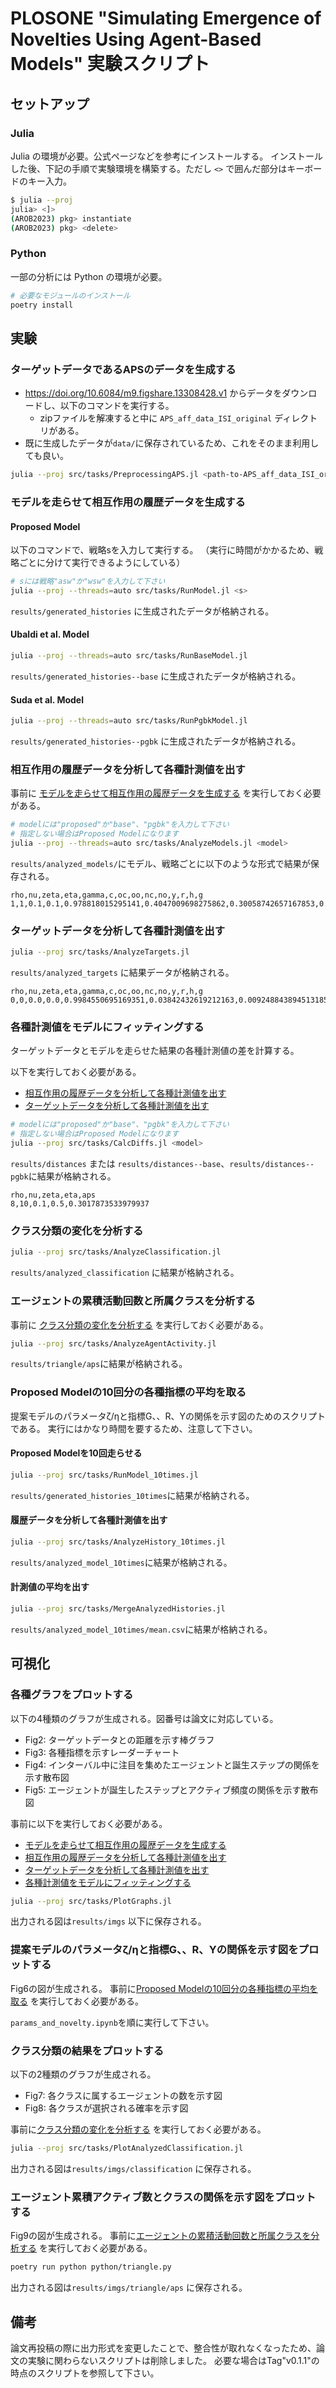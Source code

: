 # PLOSONE "Simulating Emergence of Novelties Using Agent-Based Models" 実験スクリプト

## セットアップ
### Julia
Julia の環境が必要。公式ページなどを参考にインストールする。
インストールした後、下記の手順で実験環境を構築する。ただし `<>` で囲んだ部分はキーボードのキー入力。

```sh
$ julia --proj
julia> <]>
(AROB2023) pkg> instantiate
(AROB2023) pkg> <delete>
```

### Python
一部の分析には Python の環境が必要。

```sh
# 必要なモジュールのインストール
poetry install
```

## 実験
### ターゲットデータであるAPSのデータを生成する
- https://doi.org/10.6084/m9.figshare.13308428.v1 からデータをダウンロードし、以下のコマンドを実行する。
  - zipファイルを解凍すると中に `APS_aff_data_ISI_original` ディレクトリがある。
- 既に生成したデータが`data/`に保存されているため、これをそのまま利用しても良い。

```sh
julia --proj src/tasks/PreprocessingAPS.jl <path-to-APS_aff_data_ISI_original>
```

### モデルを走らせて相互作用の履歴データを生成する
#### Proposed Model
以下のコマンドで、戦略sを入力して実行する。
（実行に時間がかかるため、戦略ごとに分けて実行できるようにしている）
```sh
# sには戦略"asw"か"wsw"を入力して下さい
julia --proj --threads=auto src/tasks/RunModel.jl <s>
```
`results/generated_histories` に生成されたデータが格納される。

#### Ubaldi et al. Model
```sh
julia --proj --threads=auto src/tasks/RunBaseModel.jl
```
`results/generated_histories--base` に生成されたデータが格納される。

#### Suda et al. Model
```sh
julia --proj --threads=auto src/tasks/RunPgbkModel.jl
```
`results/generated_histories--pgbk` に生成されたデータが格納される。


### 相互作用の履歴データを分析して各種計測値を出す
事前に [モデルを走らせて相互作用の履歴データを生成する](#モデルを走らせて相互作用の履歴データを生成する) を実行しておく必要がある。

```sh
# modelには"proposed"か"base"、"pgbk"を入力して下さい
# 指定しない場合はProposed Modelになります
julia --proj --threads=auto src/tasks/AnalyzeModels.jl <model>
```

`results/analyzed_models/`にモデル、戦略ごとに以下のような形式で結果が保存される。

```CSV
rho,nu,zeta,eta,gamma,c,oc,oo,nc,no,y,r,h,g
1,1,0.1,0.1,0.978818015295141,0.4047009698275862,0.30058742657167853,0.13123359580052493,0.20784901887264093,0.3603299587551556,0.5129046442573314,4.261350121900458,0.9715045696696164,0.45763423462530417
```

### ターゲットデータを分析して各種計測値を出す

```sh
julia --proj src/tasks/AnalyzeTargets.jl
```

`results/analyzed_targets` に結果データが格納される。

```CSV
rho,nu,zeta,eta,gamma,c,oc,oo,nc,no,y,r,h,g
0,0,0.0,0.0,0.9984550695169351,0.03842432619212163,0.009248843894513185,0.14085739282589677,0.019997500312460944,0.8298962629671292,0.7471551524820348,0.05822546891664884,0.989713855195076,0.21895938205559523
```

### 各種計測値をモデルにフィッティングする
ターゲットデータとモデルを走らせた結果の各種計測値の差を計算する。

以下を実行しておく必要がある。
- [相互作用の履歴データを分析して各種計測値を出す](#相互作用の履歴データを分析して各種計測値を出す)
- [ターゲットデータを分析して各種計測値を出す](#ターゲットデータを分析して各種計測値を出す)

```sh
# modelには"proposed"か"base"、"pgbk"を入力して下さい
# 指定しない場合はProposed Modelになります
julia --proj src/tasks/CalcDiffs.jl <model>
```

`results/distances` または `results/distances--base`、`results/distances--pgbk`に結果が格納される。

```CSV
rho,nu,zeta,eta,aps
8,10,0.1,0.5,0.3017873533979937
```


### クラス分類の変化を分析する
```sh
julia --proj src/tasks/AnalyzeClassification.jl
```

`results/analyzed_classification` に結果が格納される。


### エージェントの累積活動回数と所属クラスを分析する
事前に [クラス分類の変化を分析する](#クラス分類の変化を分析する) を実行しておく必要がある。
```sh
julia --proj src/tasks/AnalyzeAgentActivity.jl
```

`results/triangle/aps`に結果が格納される。


### Proposed Modelの10回分の各種指標の平均を取る
提案モデルのパラメータζ/ηと指標G、<h>、R、Yの関係を示す図のためのスクリプトである。
実行にはかなり時間を要するため、注意して下さい。

#### Proposed Modelを10回走らせる
```sh
julia --proj src/tasks/RunModel_10times.jl
```
`results/generated_histories_10times`に結果が格納される。

#### 履歴データを分析して各種計測値を出す
```sh
julia --proj src/tasks/AnalyzeHistory_10times.jl
```
`results/analyzed_model_10times`に結果が格納される。

#### 計測値の平均を出す
```sh
julia --proj src/tasks/MergeAnalyzedHistories.jl
```
`results/analyzed_model_10times/mean.csv`に結果が格納される。


## 可視化
### 各種グラフをプロットする
以下の4種類のグラフが生成される。図番号は論文に対応している。
- Fig2: ターゲットデータとの距離を示す棒グラフ
- Fig3: 各種指標を示すレーダーチャート
- Fig4: インターバル中に注目を集めたエージェントと誕生ステップの関係を示す散布図
- Fig5: エージェントが誕生したステップとアクティブ頻度の関係を示す散布図

事前に以下を実行しておく必要がある。
- [モデルを走らせて相互作用の履歴データを生成する](#モデルを走らせて相互作用の履歴データを生成する)
- [相互作用の履歴データを分析して各種計測値を出す](#相互作用の履歴データを分析して各種計測値を出す)
- [ターゲットデータを分析して各種計測値を出す](#ターゲットデータを分析して各種計測値を出す)
- [各種計測値をモデルにフィッティングする](#各種計測値をモデルにフィッティングする)

```sh
julia --proj src/tasks/PlotGraphs.jl
```
出力される図は`results/imgs` 以下に保存される。


### 提案モデルのパラメータζ/ηと指標G、<h>、R、Yの関係を示す図をプロットする
Fig6の図が生成される。
事前に[Proposed Modelの10回分の各種指標の平均を取る](#proposed-modelの10回分の各種指標の平均を取る) を実行しておく必要がある。

`params_and_novelty.ipynb`を順に実行して下さい。


### クラス分類の結果をプロットする
以下の2種類のグラフが生成される。
- Fig7: 各クラスに属するエージェントの数を示す図
- Fig8: 各クラスが選択される確率を示す図

事前に[クラス分類の変化を分析する](#クラス分類の変化を分析する) を実行しておく必要がある。
```sh
julia --proj src/tasks/PlotAnalyzedClassification.jl
```
出力される図は`results/imgs/classification` に保存される。


### エージェント累積アクティブ数とクラスの関係を示す図をプロットする
Fig9の図が生成される。
事前に[エージェントの累積活動回数と所属クラスを分析する](#エージェントの累積活動回数と所属クラスを分析する) を実行しておく必要がある。
```sh
poetry run python python/triangle.py
```
出力される図は`results/imgs/triangle/aps` に保存される。


## 備考
論文再投稿の際に出力形式を変更したことで、整合性が取れなくなったため、論文の実験に関わらないスクリプトは削除しました。
必要な場合はTag"v0.1.1"の時点のスクリプトを参照して下さい。